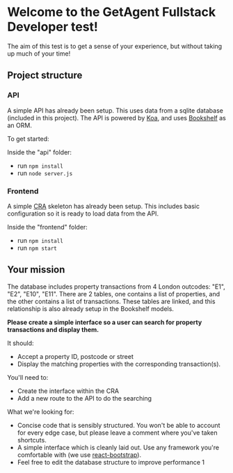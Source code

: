 # Welcome to the GetAgent Fullstack Developer test!

The aim of this test is to get a sense of your experience, but without taking up much of your time!

## Project structure

### API

A simple API has already been setup. This uses data from a sqlite database (included in this project). The API is powered by [Koa](https://github.com/koajs/koa), and uses [Bookshelf](https://bookshelfjs.org/) as an ORM.

To get started:

Inside the "api" folder: 
- run `npm install`
- run `node server.js`

### Frontend

A simple [CRA](https://create-react-app.dev) skeleton has already been setup. This includes basic configuration so it is ready to load data from the API.

Inside the "frontend" folder: 
- run `npm install`
- run `npm start`


## Your mission

The database includes property transactions from 4 London outcodes: "E1", "E2", "E10", "E11". There are 2 tables, one contains a list of properties, and the other contains a list of transactions. These tables are linked, and this relationship is also already setup in the Bookshelf models.

**Please create a simple interface so a user can search for property transactions and display them.**

It should:
- Accept a property ID, postcode or street
- Display the matching properties with the corresponding transaction(s).

You'll need to:
- Create the interface within the CRA
- Add a new route to the API to do the searching

What we're looking for:
- Concise code that is sensibly structured. You won't be able to account for every edge case, but please leave a comment where you've taken shortcuts.
- A simple interface which is cleanly laid out. Use any framework you're comfortable with (we use [react-bootstrap](https://react-bootstrap.github.io/)).
- Feel free to edit the database structure to improve performance
1

